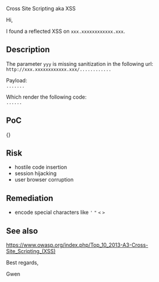 Cross Site Scripting aka XSS


Hi,

I found a reflected XSS on `xxx.xxxxxxxxxxxx.xxx`.


## Description

The parameter `yyy` is missing sanitization in the following url:  
`http://xxx.xxxxxxxxxxxx.xxx/............`

Payload:  
`.......`

Which render the following code:  
`......`


## PoC

{}


## Risk

- hostile code insertion
- session hijacking
- user browser corruption


## Remediation

- encode special characters like `'` `"` `<` `>`


## See also

https://www.owasp.org/index.php/Top_10_2013-A3-Cross-Site_Scripting_(XSS)




Best regards,

Gwen
